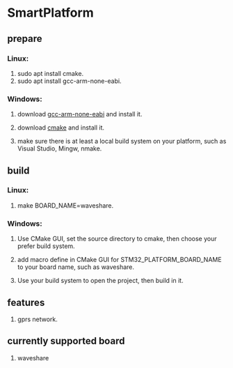 # SmartPlatform

## prepare

### Linux:

1. sudo apt install cmake.
2. sudo apt install gcc-arm-none-eabi.

### Windows:

1. download [gcc-arm-none-eabi](https://developer.arm.com/open-source/gnu-toolchain/gnu-rm/downloads) and install it.

2. download [cmake](https://cmake.org/download) and install it.

3. make sure there is at least a local build system on your platform, such as Visual Studio, Mingw, nmake.

## build

### Linux:

1. make BOARD_NAME=waveshare.

### Windows:

1. Use CMake GUI, set the source directory to cmake, then choose your prefer build system.

2. add macro define in CMake GUI for STM32_PLATFORM_BOARD_NAME to your board name, such as waveshare.

3. Use your build system to open the project, then build in it.

## features

1. gprs network.

## currently supported board

1. waveshare
